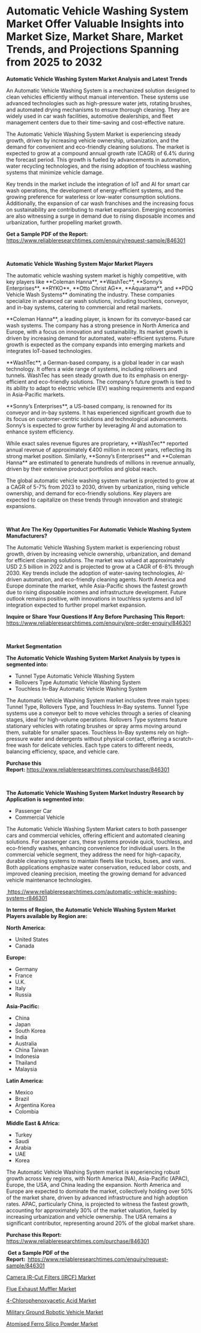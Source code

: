 <p><h1>Automatic Vehicle Washing System Market Offer Valuable Insights into Market Size, Market Share, Market Trends, and Projections Spanning from 2025 to 2032</h1></p><p><strong>Automatic Vehicle Washing System Market Analysis and Latest Trends</strong></p>
<p><p>An Automatic Vehicle Washing System is a mechanized solution designed to clean vehicles efficiently without manual intervention. These systems use advanced technologies such as high-pressure water jets, rotating brushes, and automated drying mechanisms to ensure thorough cleaning. They are widely used in car wash facilities, automotive dealerships, and fleet management centers due to their time-saving and cost-effective nature.</p><p>The Automatic Vehicle Washing System Market is experiencing steady growth, driven by increasing vehicle ownership, urbanization, and the demand for convenient and eco-friendly cleaning solutions. The market is expected to grow at a compound annual growth rate (CAGR) of 6.4% during the forecast period. This growth is fueled by advancements in automation, water recycling technologies, and the rising adoption of touchless washing systems that minimize vehicle damage.</p><p>Key trends in the market include the integration of IoT and AI for smart car wash operations, the development of energy-efficient systems, and the growing preference for waterless or low-water consumption solutions. Additionally, the expansion of car wash franchises and the increasing focus on sustainability are contributing to market expansion. Emerging economies are also witnessing a surge in demand due to rising disposable incomes and urbanization, further propelling market growth.</p></p>
<p><strong>Get a Sample PDF of the Report:&nbsp;</strong> <a href="https://www.reliableresearchtimes.com/enquiry/request-sample/846301?utm_campaign=2040&utm_medium=2&utm_source=Github&utm_content=ia&utm_term=22012025&utm_id=automatic-vehicle-washing-system">https://www.reliableresearchtimes.com/enquiry/request-sample/846301</a></p>
<p>&nbsp;</p>
<p><strong>Automatic Vehicle Washing System Major Market Players</strong></p>
<p><p>The automatic vehicle washing system market is highly competitive, with key players like **Coleman Hanna**, **WashTec**, **Sonny’s Enterprises**, **RYKO**, **Otto Christ AG**, **Aquarama**, and **PDQ Vehicle Wash Systems** dominating the industry. These companies specialize in advanced car wash solutions, including touchless, conveyor, and in-bay systems, catering to commercial and retail markets.</p><p>**Coleman Hanna**, a leading player, is known for its conveyor-based car wash systems. The company has a strong presence in North America and Europe, with a focus on innovation and sustainability. Its market growth is driven by increasing demand for automated, water-efficient systems. Future growth is expected as the company expands into emerging markets and integrates IoT-based technologies.</p><p>**WashTec**, a German-based company, is a global leader in car wash technology. It offers a wide range of systems, including rollovers and tunnels. WashTec has seen steady growth due to its emphasis on energy-efficient and eco-friendly solutions. The company’s future growth is tied to its ability to adapt to electric vehicle (EV) washing requirements and expand in Asia-Pacific markets.</p><p>**Sonny’s Enterprises**, a US-based company, is renowned for its conveyor and in-bay systems. It has experienced significant growth due to its focus on customer-centric solutions and technological advancements. Sonny’s is expected to grow further by leveraging AI and automation to enhance system efficiency.</p><p>While exact sales revenue figures are proprietary, **WashTec** reported annual revenue of approximately €400 million in recent years, reflecting its strong market position. Similarly, **Sonny’s Enterprises** and **Coleman Hanna** are estimated to generate hundreds of millions in revenue annually, driven by their extensive product portfolios and global reach.</p><p>The global automatic vehicle washing system market is projected to grow at a CAGR of 5-7% from 2023 to 2030, driven by urbanization, rising vehicle ownership, and demand for eco-friendly solutions. Key players are expected to capitalize on these trends through innovation and strategic expansions.</p></p>
<p>&nbsp;</p>
<p><strong>What Are The Key Opportunities For Automatic Vehicle Washing System Manufacturers?</strong></p>
<p><p>The Automatic Vehicle Washing System market is experiencing robust growth, driven by increasing vehicle ownership, urbanization, and demand for efficient cleaning solutions. The market was valued at approximately USD 2.5 billion in 2022 and is projected to grow at a CAGR of 6-8% through 2030. Key trends include the adoption of water-saving technologies, AI-driven automation, and eco-friendly cleaning agents. North America and Europe dominate the market, while Asia-Pacific shows the fastest growth due to rising disposable incomes and infrastructure development. Future outlook remains positive, with innovations in touchless systems and IoT integration expected to further propel market expansion.</p></p>
<p><strong>Inquire or Share Your Questions If Any Before Purchasing This Report:</strong> <a href="https://www.reliableresearchtimes.com/enquiry/pre-order-enquiry/846301?utm_campaign=2040&utm_medium=2&utm_source=Github&utm_content=ia&utm_term=22012025&utm_id=automatic-vehicle-washing-system">https://www.reliableresearchtimes.com/enquiry/pre-order-enquiry/846301</a></p>
<p>&nbsp;</p>
<p><strong>Market Segmentation</strong></p>
<p><strong>The Automatic Vehicle Washing System Market Analysis by types is segmented into:</strong></p>
<p><ul><li>Tunnel Type Automatic Vehicle Washing System</li><li>Rollovers Type Automatic Vehicle Washing System</li><li>Touchless In-Bay Automatic Vehicle Washing System</li></ul></p>
<p><p>The Automatic Vehicle Washing System market includes three main types: Tunnel Type, Rollovers Type, and Touchless In-Bay systems. Tunnel Type systems use a conveyor belt to move vehicles through a series of cleaning stages, ideal for high-volume operations. Rollovers Type systems feature stationary vehicles with rotating brushes or spray arms moving around them, suitable for smaller spaces. Touchless In-Bay systems rely on high-pressure water and detergents without physical contact, offering a scratch-free wash for delicate vehicles. Each type caters to different needs, balancing efficiency, space, and vehicle care.</p></p>
<p><strong>Purchase this Report:&nbsp;</strong><a href="https://www.reliableresearchtimes.com/purchase/846301?utm_campaign=2040&utm_medium=2&utm_source=Github&utm_content=ia&utm_term=22012025&utm_id=automatic-vehicle-washing-system">https://www.reliableresearchtimes.com/purchase/846301</a></p>
<p>&nbsp;</p>
<p><strong>The Automatic Vehicle Washing System Market Industry Research by Application is segmented into:</strong></p>
<p><ul><li>Passenger Car</li><li>Commercial Vehicle</li></ul></p>
<p><p>The Automatic Vehicle Washing System Market caters to both passenger cars and commercial vehicles, offering efficient and automated cleaning solutions. For passenger cars, these systems provide quick, touchless, and eco-friendly washes, enhancing convenience for individual users. In the commercial vehicle segment, they address the need for high-capacity, durable cleaning systems to maintain fleets like trucks, buses, and vans. Both applications emphasize water conservation, reduced labor costs, and improved cleaning precision, meeting the growing demand for advanced vehicle maintenance technologies.</p></p>
<p><a href="https://www.reliableresearchtimes.com/automatic-vehicle-washing-system-r846301?utm_campaign=2040&utm_medium=2&utm_source=Github&utm_content=ia&utm_term=22012025&utm_id=automatic-vehicle-washing-system">&nbsp;https://www.reliableresearchtimes.com/automatic-vehicle-washing-system-r846301</a></p>
<p><strong>In terms of Region, the Automatic Vehicle Washing System Market Players available by Region are:</strong></p>
<p>
    <p> <strong> North America: </strong>
        <ul>
            <li>United States</li>
            <li>Canada</li>
        </ul>
        </p> 
    <p> <strong> Europe: </strong>
        <ul>
            <li>Germany</li>
            <li>France</li>
            <li>U.K.</li>
            <li>Italy</li>
            <li>Russia</li>
        </ul>
        </p> 
    <p> <strong> Asia-Pacific: </strong>
        <ul>
            <li>China</li>
            <li>Japan</li>
            <li>South Korea</li>
            <li>India</li>
            <li>Australia</li>
            <li>China Taiwan</li>
            <li>Indonesia</li>
            <li>Thailand</li>
            <li>Malaysia</li>
        </ul>
        </p> 
    <p> <strong> Latin America: </strong>
        <ul>
            <li>Mexico</li>
            <li>Brazil</li>
            <li>Argentina Korea</li>
            <li>Colombia</li>
        </ul>
        </p> 
    <p> <strong> Middle East & Africa: </strong>
        <ul>
            <li>Turkey</li>
            <li>Saudi</li>
            <li>Arabia</li>
            <li>UAE</li>
            <li>Korea</li>
        </ul>
    </p>
    </p>
<p><p>The Automatic Vehicle Washing System market is experiencing robust growth across key regions, with North America (NA), Asia-Pacific (APAC), Europe, the USA, and China leading the expansion. North America and Europe are expected to dominate the market, collectively holding over 50% of the market share, driven by advanced infrastructure and high adoption rates. APAC, particularly China, is projected to witness the fastest growth, accounting for approximately 30% of the market valuation, fueled by increasing urbanization and vehicle ownership. The USA remains a significant contributor, representing around 20% of the global market share.</p></p>
<p><strong>Purchase this Report: </strong><a href="https://www.reliableresearchtimes.com/purchase/846301?utm_campaign=2040&utm_medium=2&utm_source=Github&utm_content=ia&utm_term=22012025&utm_id=automatic-vehicle-washing-system">https://www.reliableresearchtimes.com/purchase/846301</a></p>
<p>&nbsp;<strong>Get a Sample PDF of the Report:&nbsp;&nbsp;</strong><a href="https://www.reliableresearchtimes.com/enquiry/request-sample/846301?utm_campaign=2040&utm_medium=2&utm_source=Github&utm_content=ia&utm_term=22012025&utm_id=automatic-vehicle-washing-system">https://www.reliableresearchtimes.com/enquiry/request-sample/846301</a></p>
<p><strong></strong></p>
<p><p><a href="https://www.linkedin.com/pulse/key-trends-driving-camera-ir-cut-filters-ircf-market-growth-pjm7f?utm_campaign=2040&utm_medium=2&utm_source=Github&utm_content=ia&utm_term=22012025&utm_id=automatic-vehicle-washing-system">Camera IR-Cut Filters (IRCF) Market</a></p><p><a href="https://www.linkedin.com/pulse/precise-information-flue-exhaust-muffler-market-size-t0rnc?utm_campaign=2040&utm_medium=2&utm_source=Github&utm_content=ia&utm_term=22012025&utm_id=automatic-vehicle-washing-system">Flue Exhaust Muffler Market</a></p><p><a href="https://www.linkedin.com/pulse/value-segmentation-share-andanalysis-4-chlorophenoxyacetic-acid-kiejf?utm_campaign=2040&utm_medium=2&utm_source=Github&utm_content=ia&utm_term=22012025&utm_id=automatic-vehicle-washing-system">4-Chlorophenoxyacetic Acid Market</a></p><p><a href="https://www.linkedin.com/pulse/insight-military-ground-robotic-vehicle-market-size-expected-8947f?utm_campaign=2040&utm_medium=2&utm_source=Github&utm_content=ia&utm_term=22012025&utm_id=automatic-vehicle-washing-system">Military Ground Robotic Vehicle Market</a></p><p><a href="https://www.linkedin.com/pulse/atomised-ferro-silico-powder-market-outlook-2025-2032-company-okkwf?utm_campaign=2040&utm_medium=2&utm_source=Github&utm_content=ia&utm_term=22012025&utm_id=automatic-vehicle-washing-system">Atomised Ferro Silico Powder Market</a></p></p>